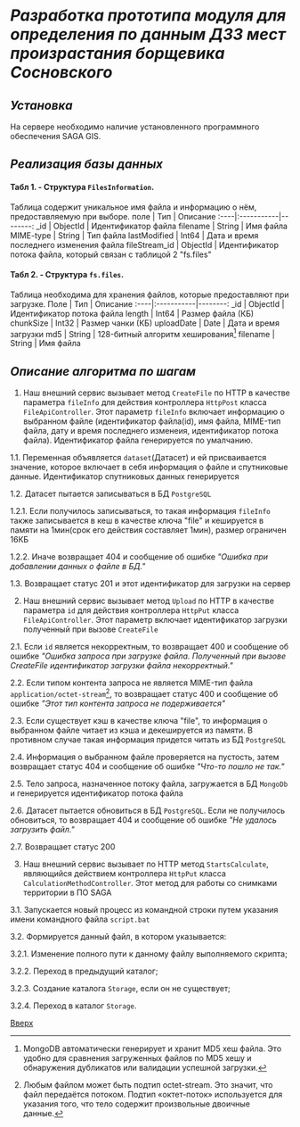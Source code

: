 # ___Разработка прототипа модуля для определения по данным ДЗЗ мест произрастания борщевика Сосновского___

## _Установка_
На сервере необходимо наличие установленного программного обеспечения SAGA GIS.  
 
## _Реализация базы данных_

#### Табл 1. - Структура `FilesInformation`.
Таблица содержит уникальное имя файла и информацию о нём, предоставляемую при выборе. 
поле | Тип | Описание
:----|:-----------|--------:
_id | ObjectId | Идентификатор файла
filename | String | Имя файла
MIME-type | String | Тип файла
lastModified | Int64 | Дата и время последнего изменения файла
fileStream_id | ObjectId | Идентификатор потока файла, который связан с таблицой 2 "fs.files"

#### Табл 2. - Структура `fs.files`.
Таблица необходима для хранения файлов, которые предоставляют при загрузке. 
Поле | Тип | Описание
:----|:-----------|--------:
_id | ObjectId | Идентификатор потока файла
length | Int64 | Размер файла (КБ)
chunkSize | Int32 | Размер чанки (КБ)
uploadDate | Date | Дата и время загрузки
md5 | String | 128-битный алгоритм хеширования[^1]
filename | String | Имя файла

## _Описание алгоритма по шагам_
1. Наш внешний сервис вызывает метод `CreateFile` по HTTP в качестве параметра `fileInfo` для действия контроллера `HttpPost` класса `FileApiController`. Этот параметр `fileInfo` включает информацию о выбранном файле (идентификатор файла(id), имя файла, MIME-тип файла, дату и время последнего изменеия, идентификатор потока файла). Идентификатор файла генерируется по умалчанию.  
  
  1.1. Переменная объявляется `dataset`(Датасет) и ей присваивается значение, которое включает в себя информация о файле и спутниковые данные. Идентификатор спутниковых данных генерируется  
  
  1.2. Датасет пытается записываться в БД `PostgreSQL`  
  
  1.2.1. Если получилось записываться, то такая информация `fileInfo` также записывается в кеш в качестве ключа "file" и кешируется в памяти на 1мин(срок его действия составляет 1мин), размер ограничен 16КБ  
  
  1.2.2. Иначе возвращает 404 и сообщение об ошибке _"Ошибка при добавлении данных о файле в БД."_  
  
  1.3. Возвращает статус 201 и этот идентификатор для загрузки на сервер  
    
2. Наш внешний сервис вызывает метод `Upload` по HTTP в качестве параметра `id` для действия контроллера `HttpPut` класса `FileApiController`. Этот параметр включает идентификатор загрузки полученный при вызове `CreateFile`  
    
  2.1. Если `id` является некорректным, то возвращает 400 и сообщение об ошибке _"Ошибка запроса при загрузке файла. Полученный при вызове CreateFile идентификатор загрузки файла некорректный."_  
  
  2.2. Если типом контента запроса не является MIME-тип файла `application/octet-stream`[^2], то возвращает статус 400 и сообщение об ошибке _"Этот тип контента запроса не подерживается"_  

  2.3. Если существует кэш в качестве ключа "file", то информация о выбранном файле читает из кэша и декешируется из памяти. В противном случае такая информация придется читать из БД `PostgreSQL`  
  
  2.4. Информация о выбранном файле проверяется на пустость, затем возвращает статус 404 и сообщение об ошибке _"Что-то пошло не так."_  
  
  2.5. Тело запроса, назначенное потоку файла, загружается в БД `MongoDb` и генерируется идентификатор потока файла  
  
  2.6. Датасет пытается обновиться в БД `PostgreSQL`. Если не получилось обновиться, то возвращает 404 и сообщение об ошибке _"Не удалось загрузить файл."_  
  
  2.7. Возвращает статус 200  
  
3. Наш внешний сервис вызывает по HTTP метод `StartsCalculate`, являющийся действием контроллера `HttpPut` класса `CalculationMethodController`. Этот метод для работы со снимками территории в ПО SAGA  
  
  3.1. Запускается новый процесс из командной строки путем указания имени командного файла `script.bat`  
  
  3.2. Формируется данный файл, в котором указывается:  
  
  3.2.1. Изменение полного пути к данному файлу выполняемого скрипта;  
  
  3.2.2. Переход в предыдущий каталог;  
  
  3.2.3. Создание каталога `Storage`, если он не существует;  
  
  3.2.4. Переход в каталог `Storage`.  


[Вверх](#разработка-прототипа-модуля-для-определения-по-данным-ДЗЗ-мест-произрастания-борщевика-сосновского)

[^1]: MongoDB автоматически генерирует и хранит MD5 хеш файла. Это удобно для сравнения загруженных файлов по MD5 хешу и обнаружения дубликатов или валидации успешной загрузки.
[^2]: Любым файлом может быть подтип octet-stream. Это значит, что файл передаётся потоком. Подтип «октет-поток» используется для указания того, что тело содержит произвольные двоичные данные.